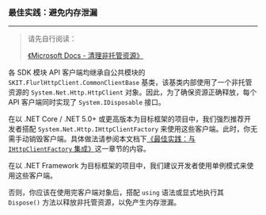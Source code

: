 ﻿### 最佳实践：避免内存泄漏

---

> 请先自行阅读：
>
> [《Microsoft Docs - 清理非托管资源》](https://learn.microsoft.com/zh-cn/dotnet/standard/garbage-collection/unmanaged)

各 SDK 模块 API 客户端均继承自公共模块的 `SKIT.FlurlHttpClient.CommonClientBase` 基类，该基类内部使用了一个非托管资源的 `System.Net.Http.HttpClient` 对象。因此，为了确保资源正确释放，每个 API 客户端同时实现了 `System.IDisposable` 接口。

在以 .NET Core / .NET 5.0+ 或更高版本为目标框架的项目中，我们强烈推荐开发者搭配 `System.Net.Http.IHttpClientFactory` 来使用这些客户端。此时，你无需手动销毁客户端。具体做法请参阅本文档下[《最佳实践：与 `IHttpClientFactory` 集成》](./Cookbook_HttpClientFactory.md)这一章节的内容。

在以 .NET Framework 为目标框架的项目中，我们建议开发者使用单例模式来使用这些客户端。

否则，你应该在使用完客户端对象后，搭配 `using` 语法或显式地执行其 `Dispose()` 方法以释放非托管资源，以免产生内存泄漏。
